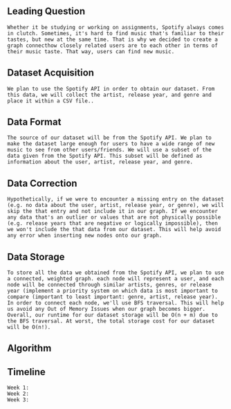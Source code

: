 ## Leading Question 
    Whether it be studying or working on assignments, Spotify always comes in clutch. Sometimes, it's hard to find music that's familiar to their tastes, but new at the same time. That is why we decided to create a graph connecthow closely related users are to each other in terms of their music taste. That way, users can find new music.
    
## Dataset Acquisition
    We plan to use the Spotify API in order to obtain our dataset. From this data, we will collect the artist, release year, and genre and place it within a CSV file..
    
## Data Format
    The source of our dataset will be from the Spotify API. We plan to make the dataset large enough for users to have a wide range of new music to see from other users/friends. We will use a subset of the data given from the Spotify API. This subset will be defined as information about the user, artist, release year, and genre.
    
## Data Correction
    Hypothetically, if we were to encounter a missing entry on the dataset (e.g. no data about the user, artist, release year, or genre), we will skip the that entry and not include it in our graph. If we encounter any data that's an outlier or values that are not physically possible (e.g. release years that are negative or logically impossible), then we won't include the that data from our dataset. This will help avoid any error when inserting new nodes onto our graph.

## Data Storage
    To store all the data we obtained from the Spotify API, we plan to use a connected, weighted graph. each node will represent a user, and each node will be connected through similar artists, genres, or release year (implement a priority system on which data is most important to compare (important to least important: genre, artist, release year). In order to connect each node, we'll use BFS traversal. This will help us avoid any Out of Memory Issues when our graph becomes bigger. Overall, our runtime for our dataset storage will be O(n + m) due to the BFS traversal. At worst, the total storage cost for our dataset will be O(n!).

## Algorithm 

## Timeline
    Week 1:
    Week 2:
    Week 3:
